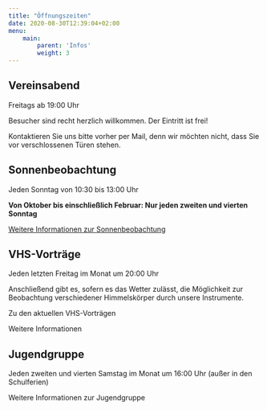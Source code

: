 ```yaml
---
title: "Öffnungszeiten"
date: 2020-08-30T12:39:04+02:00
menu:
    main: 
        parent: 'Infos'
        weight: 3
---
```


## Vereinsabend

Freitags ab 19:00 Uhr

Besucher sind recht herzlich willkommen. Der Eintritt ist frei!

Kontaktieren Sie uns bitte vorher per Mail, denn wir möchten nicht, dass Sie vor verschlossenen Türen stehen.

## Sonnenbeobachtung

Jeden Sonntag von 10:30 bis 13:00 Uhr

**Von Oktober bis einschließlich Februar: Nur jeden zweiten und vierten Sonntag**

[Weitere Informationen zur Sonnenbeobachtung](/ueber-uns/sonnenbeobachtung)

## VHS-Vorträge

Jeden letzten Freitag im Monat um 20:00 Uhr

Anschließend gibt es, sofern es das Wetter zulässt, die Möglichkeit zur Beobachtung verschiedener Himmelskörper durch unsere Instrumente.

Zu den aktuellen VHS-Vorträgen

Weitere Informationen

## Jugendgruppe

Jeden zweiten und vierten Samstag im Monat um 16:00 Uhr (außer in den Schulferien)

Weitere Informationen zur Jugendgruppe